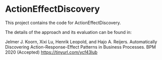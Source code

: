 # ActionEffectDiscovery

This project contains the code for ActionEffectDiscovery. 

The details of the approach and its evaluation can be found in:


Jelmer J. Koorn, 
Xixi Lu,
Henrik Leopold, and
Hajo A. Reijers. 
Automatically Discovering Action-Response-Effect Patterns in Business Processes. BPM 2020 (Accepted)
https://tinyurl.com/ycf43lub
